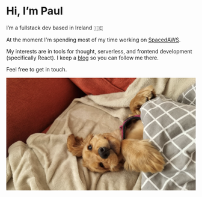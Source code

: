 # Hi, I’m Paul 
I’m a fullstack dev based in Ireland 🇮🇪

At the moment I'm spending most of my time working on [SpacedAWS](https://www.spacedaws.com). 

My interests are in tools for thought, serverless, and frontend development (specifically React). I keep a [blog](https://paultreanor.com) so you can follow me there. 

Feel free to get in touch.

<img src="./honey.png" alt="honey" width="600"/>
